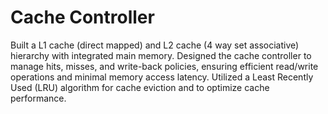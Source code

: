 # Cache Controller
Built a L1 cache (direct mapped) and L2 cache (4 way set associative) hierarchy with integrated main memory. Designed the cache controller to manage hits, misses, and write-back policies, ensuring efficient read/write operations and minimal memory access latency.
Utilized a Least Recently Used (LRU) algorithm for cache eviction and to optimize cache performance.
